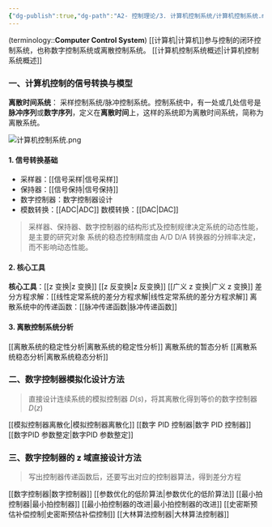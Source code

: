 ```yaml
---
{"dg-publish":true,"dg-path":"A2- 控制理论/3. 计算机控制系统/计算机控制系统.md","dg-pinned":true,"dg-hide-in-graph":true,"permalink":"/A2- 控制理论/3. 计算机控制系统/计算机控制系统/","hideInGraph":true,"pinned":true,"dgPassFrontmatter":true,"noteIcon":"","created":"2025-03-04T09:26:38.000+08:00","updated":"2025-06-19T11:44:18.951+08:00"}
---
```



(terminology::**Computer Control System**)
[[计算机\|计算机]]参与控制的闭环控制系统，也称数字控制系统或离散控制系统。
[[计算机控制系统概述\|计算机控制系统概述]]

### 一、计算机控制的信号转换与模型
**离散时间系统**： 采样控制系统/脉冲控制系统。控制系统中，有一处或几处信号是**脉冲序列**或**数字序列**，定义在**离散时间**上，这样的系统即为离散时间系统，简称为离散系统。

![计算机控制系统.png](/img/user/Functional%20files/Photo%20Resources/%E8%AE%A1%E7%AE%97%E6%9C%BA%E6%8E%A7%E5%88%B6%E7%B3%BB%E7%BB%9F.png)
#### 1. 信号转换基础
- 采样器：[[信号采样\|信号采样]]  
- 保持器：[[信号保持\|信号保持]]
- 数字控制器：数字控制器设计
- 模数转换：[[ADC\|ADC]]     数模转换：[[DAC\|DAC]]

> 采样器、保持器、数字控制器的结构形式及控制规律决定系统的动态性能，是主要的研究对象
> 系统的稳态控制精度由 A/D D/A 转换器的分辨率决定，而不影响动态性能。

#### 2. 核心工具
**核心工具**：[[z 变换\|z 变换]]   [[z 反变换\|z 反变换]]   [[广义 z 变换\|广义 z 变换]]
差分方程求解：[[线性定常系统的差分方程求解\|线性定常系统的差分方程求解]]
离散系统中的传递函数：[[脉冲传递函数\|脉冲传递函数]]

#### 3. 离散控制系统分析
[[离散系统的稳定性分析\|离散系统的稳定性分析]]
离散系统的暂态分析
[[离散系统稳态分析\|离散系统稳态分析]]

### 二、数字控制器模拟化设计方法
> 直接设计连续系统的模拟控制器 $D(s)$，将其离散化得到等价的数字控制器 $D(z)$

[[模拟控制器离散化\|模拟控制器离散化]]
[[数字 PID 控制器\|数字 PID 控制器]]
[[数字PID 参数整定\|数字PID 参数整定]]
### 三、数字控制器的 z 域直接设计方法
> 写出控制器传递函数后，还要写出对应的控制器算法，得到差分方程

[[数字控制器\|数字控制器]]
[[参数优化的低阶算法\|参数优化的低阶算法]]
[[最小拍控制器\|最小拍控制器]]
[[最小拍控制器的改进\|最小拍控制器的改进]]
[[史密斯预估补偿控制\|史密斯预估补偿控制]]
[[大林算法控制器\|大林算法控制器]]
